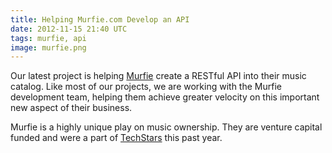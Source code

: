 ```yaml
---
title: Helping Murfie.com Develop an API
date: 2012-11-15 21:40 UTC
tags: murfie, api
image: murfie.png
---
```

Our latest project is helping [Murfie](http://murfie.com) create a RESTful API into their music catalog.  Like most of our projects, we are working with the Murfie development team, helping them achieve greater velocity on this important new aspect of their business.

Murfie is a highly unique play on music ownership.  They are venture capital funded and were a part of [TechStars](http://www.techstars.com/) this past year.
